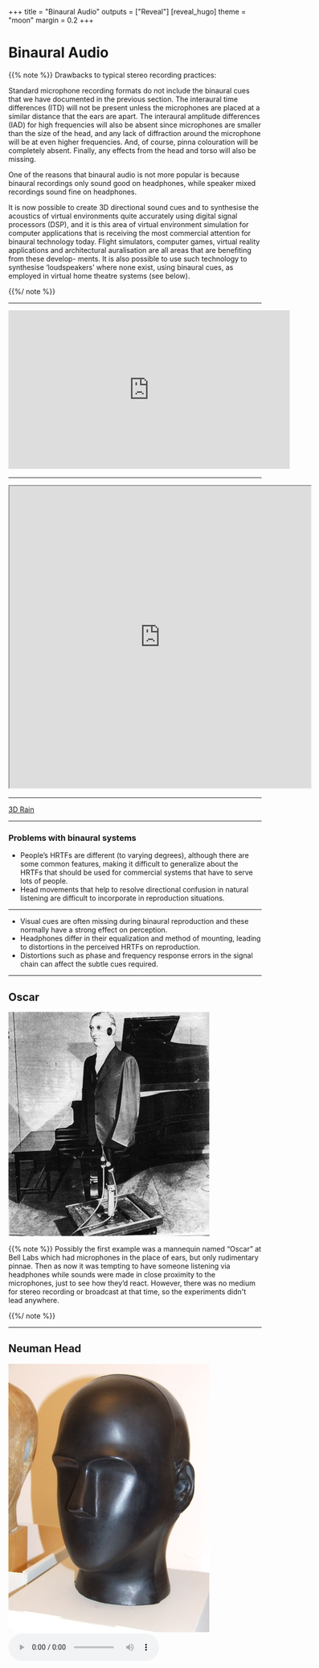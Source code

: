 +++
title = "Binaural Audio"
outputs = ["Reveal"]
[reveal_hugo]
theme = "moon"
margin = 0.2
+++

# Binaural Audio

{{% note %}}
Drawbacks to typical stereo recording practices:

Standard microphone recording formats do not include the binaural cues that we have documented in the previous section. The interaural time differences (ITD) will not be present unless the microphones are placed at a similar distance that the ears are apart. The interaural amplitude differences (IAD) for high frequencies will also be absent since microphones are smaller than the size of the head, and any lack of diffraction around the microphone will be at even higher frequencies. And, of course, pinna colouration will be completely absent. Finally, any effects from the head and torso will also be missing.

One of the reasons that binaural audio is not more popular is because binaural recordings only sound good on headphones, while speaker mixed recordings sound fine on headphones.

It is now possible to create 3D directional sound cues and to synthesise the acoustics of virtual environments quite accurately using digital signal processors (DSP), and it is this area of virtual environment simulation for computer applications that is receiving the most commercial attention for binaural technology today. Flight simulators, computer games, virtual reality applications and architectural auralisation are all areas that are benefiting from these develop- ments. It is also possible to use such technology to synthesise ‘loudspeakers’ where none exist, using binaural cues, as employed in virtual home theatre systems (see below).

{{%/ note %}}

---

<iframe width="560" height="315" src="https://www.youtube.com/embed/Yd5i7TlpzCk" title="YouTube video player" frameborder="0" allow="accelerometer; autoplay; clipboard-write; encrypted-media; gyroscope; picture-in-picture" allowfullscreen></iframe>

---

<iframe src="https://apps.voxmedia.com/graphics/theverge-binaural-recording/?initialWidth=1023&childId=binaural-recording__graphic"  width="600" height="600"></iframe>

---

[3D Rain](https://www.pluviophile.com/relaxing-rain-sounds-for-sleeping-binaural-audio/)

---

### Problems with binaural systems

- People’s HRTFs are different (to varying degrees), although there are some common features, making it difficult to generalize about the HRTFs that should be used for commercial systems that have to serve lots of people.
- Head movements that help to resolve directional confusion in natural listening are difficult to incorporate in reproduction situations.

---

- Visual cues are often missing during binaural reproduction and these normally have a strong effect on perception.
- Headphones differ in their equalization and method of mounting, leading to distortions in the perceived HRTFs on reproduction.
- Distortions such as phase and frequency response errors in the signal chain can affect the subtle cues required.

---

## Oscar

<img src="Oscar.png" width="400">

{{% note %}}
Possibly the first example was a mannequin named “Oscar” at Bell Labs which had microphones in the place of ears, but only rudimentary pinnae. Then as now it was tempting to have someone listening via headphones while sounds were made in close proximity to the microphones, just to see how they’d react. However, there was no medium for stereo recording or broadcast at that time, so the experiments didn't lead anywhere.

{{%/ note %}}

---

## Neuman Head

<img src="KK1.jpg" width="400">

<audio src="Kunstkopf.wav" controls>

{{% note %}}
In the 1960s, the Neumann microphone company in Germany experimented with what they called a kunstkopf, or "artificial head” (popularly know as a “dummy head” with all of the expected humour attached). It modelled the pinnae fairly accurately, and the microphones were placed at the location of the eardrums inside the ear canal. The listener needed to hear the recording on headphones (not speakers) so that there was no second layer of pinna colouration (by passing over the listener’s pinnae again).

{{%/ note %}}

---

## Above the head

Left to right trajectory around an artificial head, then front centre to above the head. Source: Cook 26

<audio src="Cook-Elevation.wav" controls>

{{% note %}}
Neumann researchers experimented with adding a torso which contributed some nuances to the realism, but experiments with adding hair were a predictable failure. The main problem with binaural recording seems to be to get a well-defined frontal image where the pinna colourations need to be precise. Of course, if a trajectory path is suggested, then the listener will likely hear it passing in front, with possibly a slight rise in the middle. Going over the head is also a tricky image to sustain, as in this example, first left to right (quite good) then from centre to above the head (a bit more problematic).
{{%/ note %}}

---

## Duda recordings

![](Kemar.jpg)
![](KEMAR.Back.gif)

{{% note %}}
Some of the best binaural recordings are those made by Richard Duda at San Jose State University in California, in his lab equipped with a Kemar artificial head. The Kemar includes a modelled torso, and accurate pinnae.

{{%/ note %}}

---

- Moving from a reverberant room to an anechoic chamber
  - <audio src="Duda14-Anechoic.wav" controls>
- Binaural cues in the frontal plane (left, above, right, below)
  - <audio src="Duda47-Vertical plane.wav" controls>

---

- Music in 3 examples: Left track mono; Right track mono; binaural
  Check out the clarinet over your right shoulder!
  - <audio src="Duda4-LRBin.wav" controls>
- Passing jet in 3 examples: Normal stereo; Low-bandwidth binaural; High-bandwidth binaural; Which gives the best impression of the jet being overhead? Source: Duda
  - <audio src="Duda6-Jet.wav" controls>

---

## With HRTF

- The original chainsaw, heard first, was recorded in a stationary position, then using HRTF processing it appears to fly around you (try not to duck!)
  (Source: Pierce 39 & 40)
  - <audio src="Kendall-ChainSaw.wav" controls>
- The footsteps are recorded moving in place, and then processed as if they were first in a dry, then a reverberant stairwell. Do the steps go up or down? Does your contextual knowledge of stairwells help the vertical localization?
  - <audio src="Kendall-Footsteps.wav" controls>

---

- Fireworks display in Vancouver. Source: WSP VFile 2, take 11
  - <audio src="Fireworks.wav" controls>
- The Virtual Haircut
  - <audio src="Virtual Haircut.wav" controls>

{{% note %}}
Today, binaural microphones often are designed to be worn in the recordist’s ears, which of course is less obtrusive and more portable (see the Field Recording module). However, it raises the issue of head movement on the part of the recordist, and how it will be interpreted by a listener whose head is presumably stationary. Also, there will likely be differences between listeners as to the degree to which the sound image is localized outside the head, given the tradition of headphone listening producing in-head localization.

Here are two final examples, the first of a fireworks recording using an artificial head, and the second, a famous and very entertaining binaural drama, the Virtual Haircut.
{{%/ note %}}
